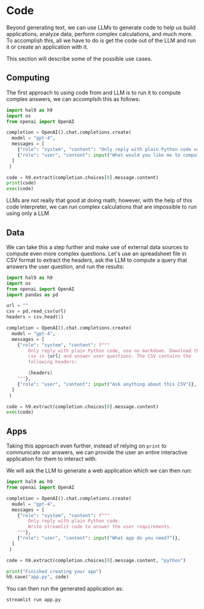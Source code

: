 # Code

Beyond generating text, we can use LLMs to generate code to help us build applications, analyze data, perform complex calculations, and much more. To accomplish this, all we have to do is get the code out of the LLM and run it or create an application with it.

This section will describe some of the possible use cases.

## Computing

The first approach to using code from and LLM is to run it to compute complex answers, we can accomplsih this as follows:

```python
import hal9 as h9
import os
from openai import OpenAI

completion = OpenAI().chat.completions.create(
  model = "gpt-4",
  messages = [
    {"role": "system", "content": "Only reply with plain Python code use no markdown"},
    {"role": "user", "content": input("What would you like me to compute?")},
  ]
 )

code = h9.extract(completion.choices[0].message.content)
print(code)
exec(code)
```

LLMs are not really that good at doing math; however, with the help of this code interpreter, we can run complex calculations that are impossible to run using only a LLM

## Data

We can take this a step further and make use of external data sources to compute even more complex questions. Let's use an spreadsheet file in CSV format to extract the headers, ask the LLM to compute a query that answers the user question, and run the results:

```python
import hal9 as h9
import os
from openai import OpenAI
import pandas as pd

url = ""
csv = pd.read_csv(url)
headers = csv.head(1)

completion = OpenAI().chat.completions.create(
  model = "gpt-4",
  messages = [
    {"role": "system", "content": f"""
        Only reply with plain Python code, use no markdown. Download the
        csv in {url} and answer user questions. The CSV contains the 
        following headers:

        {headers}
    """},
    {"role": "user", "content": input("Ask anything about this CSV")},
  ]
 )

code = h9.extract(completion.choices[0].message.content)
exec(code)
```

## Apps

Taking this approach even further, instead of relying on `print` to communicate our answers, we can provide the user an entire interactive application for them to interact with.

We will ask the LLM to generate a web application which we can then run:

```python
import hal9 as h9
from openai import OpenAI

completion = OpenAI().chat.completions.create(
  model = "gpt-4",
  messages = [
    {"role": "system", "content": f"""
        Only reply with plain Python code.
        Write streamlit code to answer the user requirements.
    """},
    {"role": "user", "content": input("What app do you need?")},
  ]
 )

code = h9.extract(completion.choices[0].message.content, "python")

print("Finished creating your app")
h9.save("app.py", code)
```

You can then run the generated application as:

```bash
streamlit run app.py
```
